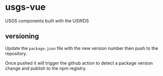# usgs-vue

USGS components built with the USWDS

## versioning

Update the `package.json` file with the new version number then push to the repository.

Once pushed it will trigger the github action to detect a package version change and publish to the npm registry.
